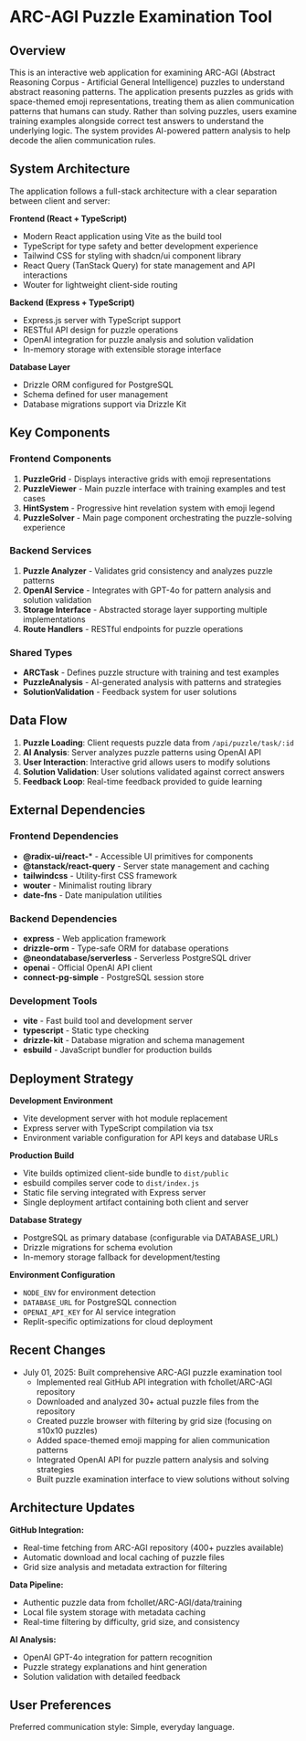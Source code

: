 # ARC-AGI Puzzle Examination Tool

## Overview

This is an interactive web application for examining ARC-AGI (Abstract Reasoning Corpus - Artificial General Intelligence) puzzles to understand abstract reasoning patterns. The application presents puzzles as grids with space-themed emoji representations, treating them as alien communication patterns that humans can study. Rather than solving puzzles, users examine training examples alongside correct test answers to understand the underlying logic. The system provides AI-powered pattern analysis to help decode the alien communication rules.

## System Architecture

The application follows a full-stack architecture with a clear separation between client and server:

**Frontend (React + TypeScript)**
- Modern React application using Vite as the build tool
- TypeScript for type safety and better development experience
- Tailwind CSS for styling with shadcn/ui component library
- React Query (TanStack Query) for state management and API interactions
- Wouter for lightweight client-side routing

**Backend (Express + TypeScript)**
- Express.js server with TypeScript support
- RESTful API design for puzzle operations
- OpenAI integration for puzzle analysis and solution validation
- In-memory storage with extensible storage interface

**Database Layer**
- Drizzle ORM configured for PostgreSQL
- Schema defined for user management
- Database migrations support via Drizzle Kit

## Key Components

### Frontend Components

1. **PuzzleGrid** - Displays interactive grids with emoji representations
2. **PuzzleViewer** - Main puzzle interface with training examples and test cases  
3. **HintSystem** - Progressive hint revelation system with emoji legend
4. **PuzzleSolver** - Main page component orchestrating the puzzle-solving experience

### Backend Services

1. **Puzzle Analyzer** - Validates grid consistency and analyzes puzzle patterns
2. **OpenAI Service** - Integrates with GPT-4o for pattern analysis and solution validation
3. **Storage Interface** - Abstracted storage layer supporting multiple implementations
4. **Route Handlers** - RESTful endpoints for puzzle operations

### Shared Types

- **ARCTask** - Defines puzzle structure with training and test examples
- **PuzzleAnalysis** - AI-generated analysis with patterns and strategies
- **SolutionValidation** - Feedback system for user solutions

## Data Flow

1. **Puzzle Loading**: Client requests puzzle data from `/api/puzzle/task/:id`
2. **AI Analysis**: Server analyzes puzzle patterns using OpenAI API
3. **User Interaction**: Interactive grid allows users to modify solutions
4. **Solution Validation**: User solutions validated against correct answers
5. **Feedback Loop**: Real-time feedback provided to guide learning

## External Dependencies

### Frontend Dependencies
- **@radix-ui/react-*** - Accessible UI primitives for components
- **@tanstack/react-query** - Server state management and caching
- **tailwindcss** - Utility-first CSS framework
- **wouter** - Minimalist routing library
- **date-fns** - Date manipulation utilities

### Backend Dependencies
- **express** - Web application framework
- **drizzle-orm** - Type-safe ORM for database operations
- **@neondatabase/serverless** - Serverless PostgreSQL driver
- **openai** - Official OpenAI API client
- **connect-pg-simple** - PostgreSQL session store

### Development Tools
- **vite** - Fast build tool and development server
- **typescript** - Static type checking
- **drizzle-kit** - Database migration and schema management
- **esbuild** - JavaScript bundler for production builds

## Deployment Strategy

**Development Environment**
- Vite development server with hot module replacement
- Express server with TypeScript compilation via tsx
- Environment variable configuration for API keys and database URLs

**Production Build**
- Vite builds optimized client-side bundle to `dist/public`
- esbuild compiles server code to `dist/index.js`
- Static file serving integrated with Express server
- Single deployment artifact containing both client and server

**Database Strategy**
- PostgreSQL as primary database (configurable via DATABASE_URL)
- Drizzle migrations for schema evolution
- In-memory storage fallback for development/testing

**Environment Configuration**
- `NODE_ENV` for environment detection
- `DATABASE_URL` for PostgreSQL connection
- `OPENAI_API_KEY` for AI service integration
- Replit-specific optimizations for cloud deployment

## Recent Changes

- July 01, 2025: Built comprehensive ARC-AGI puzzle examination tool
  - Implemented real GitHub API integration with fchollet/ARC-AGI repository
  - Downloaded and analyzed 30+ actual puzzle files from the repository
  - Created puzzle browser with filtering by grid size (focusing on ≤10x10 puzzles)
  - Added space-themed emoji mapping for alien communication patterns
  - Integrated OpenAI API for puzzle pattern analysis and solving strategies
  - Built puzzle examination interface to view solutions without solving

## Architecture Updates

**GitHub Integration:**
- Real-time fetching from ARC-AGI repository (400+ puzzles available)
- Automatic download and local caching of puzzle files
- Grid size analysis and metadata extraction for filtering

**Data Pipeline:**
- Authentic puzzle data from fchollet/ARC-AGI/data/training
- Local file system storage with metadata caching
- Real-time filtering by difficulty, grid size, and consistency

**AI Analysis:**
- OpenAI GPT-4o integration for pattern recognition
- Puzzle strategy explanations and hint generation
- Solution validation with detailed feedback

## User Preferences

Preferred communication style: Simple, everyday language.